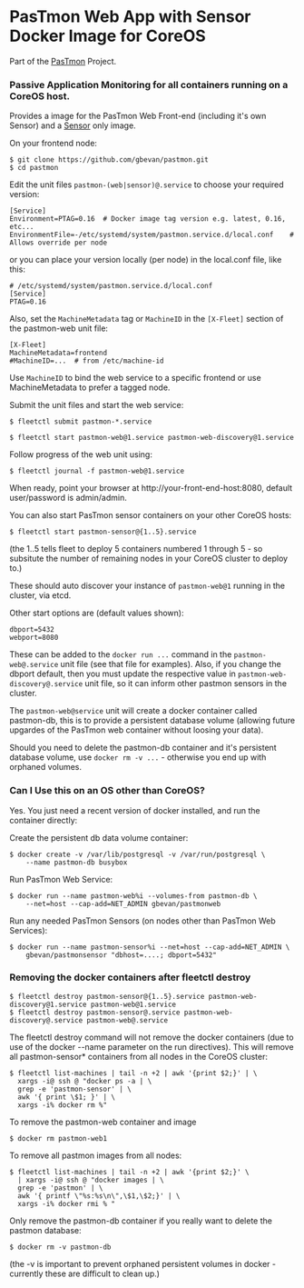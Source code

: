 PasTmon Web App with Sensor Docker Image for CoreOS
===================================================

Part of the [PasTmon](http://pastmon.sourceforge.net) Project.

### Passive Application Monitoring for all containers running on a CoreOS host.

Provides a image for the PasTmon Web Front-end (including it's own Sensor) and a
[Sensor](https://registry.hub.docker.com/u/gbevan/pastmonsensor/) only image.

On your frontend node:

    $ git clone https://github.com/gbevan/pastmon.git
    $ cd pastmon

Edit the unit files ``pastmon-(web|sensor)@.service`` to choose your required version:

    [Service]
    Environment=PTAG=0.16  # Docker image tag version e.g. latest, 0.16, etc...
    EnvironmentFile=-/etc/systemd/system/pastmon.service.d/local.conf    # Allows override per node

or you can place your version locally (per node) in the local.conf file, like this:

    # /etc/systemd/system/pastmon.service.d/local.conf
    [Service]
    PTAG=0.16

Also, set the ``MachineMetadata`` tag or ``MachineID`` in the ``[X-Fleet]`` section of the pastmon-web
unit file:

    [X-Fleet]
    MachineMetadata=frontend
    #MachineID=...  # from /etc/machine-id

Use ``MachineID`` to bind the web service to a specific frontend or use MachineMetadata to prefer a tagged node.

Submit the unit files and start the web service:

    $ fleetctl submit pastmon-*.service

    $ fleetctl start pastmon-web@1.service pastmon-web-discovery@1.service

Follow progress of the web unit using:

    $ fleetctl journal -f pastmon-web@1.service

When ready, point your browser at http://your-front-end-host:8080, default user/password is admin/admin.

You can also start PasTmon sensor containers on your other CoreOS hosts:

    $ fleetctl start pastmon-sensor@{1..5}.service

(the 1..5 tells fleet to deploy 5 containers numbered 1 through 5 - so subsitute the number of
remaining nodes in your CoreOS cluster to deploy to.)

These should auto discover your instance of ``pastmon-web@1`` running in the cluster, via etcd.

Other start options are (default values shown):

    dbport=5432
    webport=8080

These can be added to the `docker run ...` command in the ``pastmon-web@.service`` unit file (see that file for examples).
Also, if you change the dbport default, then you must update the respective value in ``pastmon-web-discovery@.service`` unit file,
so it can inform other pastmon sensors in the cluster.

The ``pastmon-web@service`` unit will create a docker container called pastmon-db, this is to
provide a persistent database volume (allowing future upgardes of the PasTmon web container
without loosing your data).

Should you need to delete the pastmon-db container and it's persistent database volume,
use `docker rm -v ...` - otherwise you end up with orphaned volumes.

### Can I Use this on an OS other than CoreOS?

Yes.  You just need a recent version of docker installed, and run the container directly:

Create the persistent db data volume container:

    $ docker create -v /var/lib/postgresql -v /var/run/postgresql \
        --name pastmon-db busybox

Run PasTmon Web Service:

    $ docker run --name pastmon-web%i --volumes-from pastmon-db \
        --net=host --cap-add=NET_ADMIN gbevan/pastmonweb

Run any needed PasTmon Sensors (on nodes other than PasTmon Web Services):

    $ docker run --name pastmon-sensor%i --net=host --cap-add=NET_ADMIN \
        gbevan/pastmonsensor "dbhost=....; dbport=5432"

### Removing the docker containers after fleetctl destroy

    $ fleetctl destroy pastmon-sensor@{1..5}.service pastmon-web-discovery@1.service pastmon-web@1.service
    $ fleetctl destroy pastmon-sensor@.service pastmon-web-discovery@.service pastmon-web@.service

The fleetctl destroy command will not remove the docker containers (due to use of the
docker --name parameter on the run directives).  This will remove all pastmon-sensor*
containers from all nodes in the CoreOS cluster:

    $ fleetctl list-machines | tail -n +2 | awk '{print $2;}' | \
      xargs -i@ ssh @ "docker ps -a | \
      grep -e 'pastmon-sensor' | \
      awk '{ print \$1; }' | \
      xargs -i% docker rm %"

To remove the pastmon-web container and image

    $ docker rm pastmon-web1

To remove all pastmon images from all nodes:

    $ fleetctl list-machines | tail -n +2 | awk '{print $2;}' \
      | xargs -i@ ssh @ "docker images | \
      grep -e 'pastmon' | \
      awk '{ printf \"%s:%s\n\",\$1,\$2;}' | \
      xargs -i% docker rmi % "

Only remove the pastmon-db container if you really want to delete the pastmon
database:

    $ docker rm -v pastmon-db

(the -v is important to prevent orphaned persistent volumes in docker -
currently these are difficult to clean up.)
